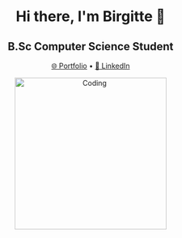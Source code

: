 <h1 align="center">Hi there, I'm Birgitte 👋</h1> 
<h2 align="center">B.Sc Computer Science Student</h2>

<p align="center">
  <a href="https://birgilv.github.io/" target="_blank">🌐 Portfolio</a> •
  <a href="https://www.linkedin.com/in/birgitte-lovise-vik-8a3842225/(https://www.linkedin.com/in/birgitte-vik-a043a5b9/)" target="_blank">💼 LinkedIn</a>
</p>

<p align="center">
  <img alt="Coding" width="300" src="https://cdn.dribbble.com/users/1277312/screenshots/14733298/media/39b1045e593737587dd60e42c8422d1f.gif" />
</p>
<!--
**birgilv/birgilv** is a ✨ _special_ ✨ repository because its `README.md` (this file) appears on your GitHub profile.

Here are some ideas to get you started:

- 🔭 I’m currently working on ...
- 🌱 I’m currently learning ...
- 👯 I’m looking to collaborate on ...
- 🤔 I’m looking for help with ...
- 💬 Ask me about ...
- 📫 How to reach me: ...
- 😄 Pronouns: ...
- ⚡ Fun fact: ...
-->
